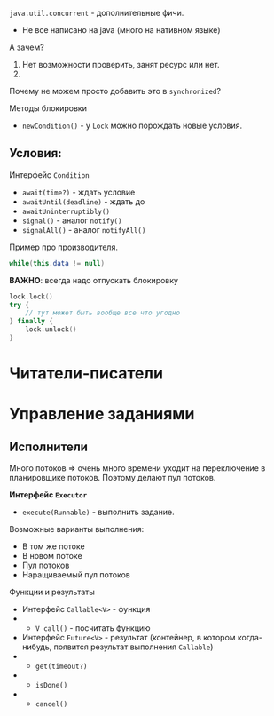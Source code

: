 `java.util.concurrent` - дополнительные фичи.

* Не все написано на java (много на нативном языке)

А зачем?
1. Нет возможности проверить, занят ресурс или нет.
2. 

Почему не можем просто добавить это в `synchronized`?

Методы блокировки

* `newCondition()` - у `Lock` можно порождать новые условия.

## Условия:
Интерфейс `Condition`
* `await(time?)` - ждать условие
* `awaitUntil(deadline)` - ждать до
* `awaitUninterruptibly()`
* `signal()` - аналог `notify()`
* `signalAll()` - аналог `notifyAll()`

Пример про производителя.
```java
while(this.data != null)
```


**ВАЖНО**: всегда надо отпускать блокировку
```kotlin
lock.lock()
try {
    // тут может быть вообще все что угодно
} finally {
    lock.unlock()
}
```

# Читатели-писатели

# Управление заданиями
## Исполнители

Много потоков => очень много времени уходит на переключение в планировщике потоков.
Поэтому делают пул потоков.

**Интерфейс `Executor`**
* `execute(Runnable)` - выполнить задание.

Возможные варианты выполнения:
* В том же потоке
* В новом потоке
* Пул потоков
* Наращиваемый пул потоков

Функции и результаты
* Интерфейс `Callable<V>` - функция
* * `V call()` - посчитать функцию
* Интерфейс `Future<V>` - результат (контейнер, в котором когда-нибудь, появится
результат выполнения `Callable`)
* * `get(timeout?)`
* * `isDone()`
* * `cancel()`


